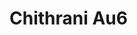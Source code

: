 # Chithrani Au6
<a name="material" />
<script type="application/ld+json">

  {
    "@context": "https://schema.org/",
    "@type": "ChemicalSubstance",
    "http://purl.org/dc/terms/conformsTo":
      {
        "@type": "CreativeWork",
        "@id": "https://bioschemas.org/profiles/ChemicalSubstance/0.4-RELEASE/"
      },
    "@id": "https://egonw.github.io/nanowiki/nanowiki421.html#material",
    "name": "Chithrani Au6",
    "sameAs: "http://127.0.0.1/mediawiki/index.php/Special:URIResolver/Chithrani_Au6"
  }
</script>

